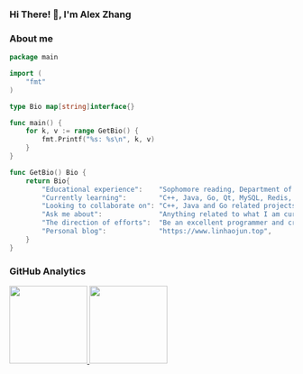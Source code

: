 ### Hi There! 👋, I'm Alex Zhang

### About me

```go
package main

import (
	"fmt"
)

type Bio map[string]interface{}

func main() {
	for k, v := range GetBio() {
		fmt.Printf("%s: %s\n", k, v)
	}
}

func GetBio() Bio {
	return Bio{
		"Educational experience":    "Sophomore reading, Department of Computer Science and Technology, Harbin University Of Science And Technology",
		"Currently learning":        "C++, Java, Go, Qt, MySQL, Redis, Kafka, MongoDB, Elasticsearch",
		"Looking to collaborate on": "C++, Java and Go related projects",
		"Ask me about":              "Anything related to what I am currently learning",
		"The direction of efforts":  "Be an excellent programmer and create many meaningful open source projects",
		"Personal blog":             "https://www.linhaojun.top",
	}
}
```

### GitHub Analytics

<a href="https://github.com/linhaojun857">
   <img align="" height="137.9px" src="https://github-readme-stats.vercel.app/api?username=Alextt666&include_all_commits=true&count_private=true&hide_title=true&show_icons=true&include_all_commits=true&line_height=21"/>
   <img align="" height="137.9px" src="https://github-readme-stats.vercel.app/api/top-langs/?username=Alextt666&hide_title=true&layout=compact"/>
</a>
